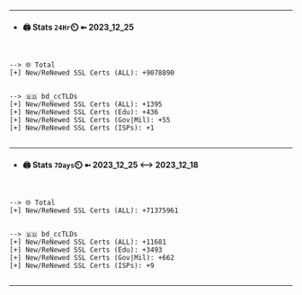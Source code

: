 

---
- #### 🖨️ **Stats** `24Hr`⏲️ ➼ 2023_12_25
```console


--> 🌐 Total
[+] New/ReNewed SSL Certs (ALL): +9078890


--> 🇧🇩 bd_ccTLDs
[+] New/ReNewed SSL Certs (ALL): +1395
[+] New/ReNewed SSL Certs (Edu): +436
[+] New/ReNewed SSL Certs (Gov|Mil): +55
[+] New/ReNewed SSL Certs (ISPs): +1


```

---
- #### 🖨️ **Stats** `7Days`⏲️ ➼ 2023_12_25 <--> 2023_12_18
```console


--> 🌐 Total
[+] New/ReNewed SSL Certs (ALL): +71375961


--> 🇧🇩 bd_ccTLDs
[+] New/ReNewed SSL Certs (ALL): +11681
[+] New/ReNewed SSL Certs (Edu): +3493
[+] New/ReNewed SSL Certs (Gov|Mil): +662
[+] New/ReNewed SSL Certs (ISPs): +9


```

---

